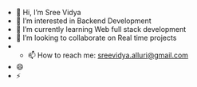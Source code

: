- 👋 Hi, I’m Sree Vidya 
- 👀 I’m interested in Backend Development
- 🌱 I’m currently learning Web full stack development
- 💞️ I’m looking to collaborate on Real time projects
- - 📫 How to reach me: sreevidya.alluri@gmail.com
- 😄 
- ⚡ 

<!---
sreevidya-alluri/sreevidya-alluri is a ✨ special ✨ repository because its `README.md` (this file) appears on your GitHub profile.
You can click the Preview link to take a look at your changes.
--->
